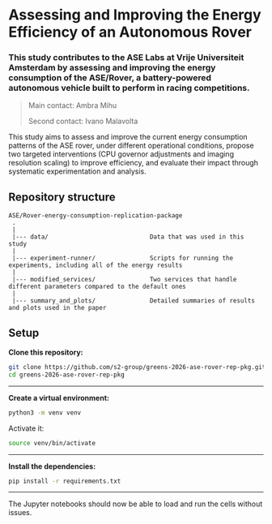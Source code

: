 # Assessing and Improving the Energy Efficiency of an Autonomous Rover

### This study contributes to the ASE Labs at Vrije Universiteit Amsterdam by assessing and improving the energy consumption of the ASE/Rover, a battery-powered autonomous vehicle built to perform in racing competitions. 

> Main contact: Ambra Mihu
> 
> Second contact: Ivano Malavolta 

This study aims to assess and improve the current energy consumption patterns of the ASE rover, under different operational conditions, propose two targeted interventions (CPU governor adjustments and imaging resolution scaling) to improve efficiency, and evaluate their impact through systematic experimentation and analysis.

## Repository structure

    ASE/Rover-energy-consumption-replication-package
     .
     |     
     |--- data/                            Data that was used in this study
     |
     |--- experiment-runner/               Scripts for running the experiments, including all of the energy results
     |
     |--- modified_services/               Two services that handle different parameters compared to the default ones
     |
     |--- summary_and_plots/               Detailed summaries of results and plots used in the paper


## Setup

**Clone this repository:**

```bash
git clone https://github.com/s2-group/greens-2026-ase-rover-rep-pkg.git
cd greens-2026-ase-rover-rep-pkg
```

---

**Create a virtual environment:**

```bash
python3 -m venv venv
```

Activate it:

```bash
source venv/bin/activate
```

---

**Install the dependencies:**

```bash
pip install -r requirements.txt
```

---

The Jupyter notebooks should now be able to load and run the cells without issues.

